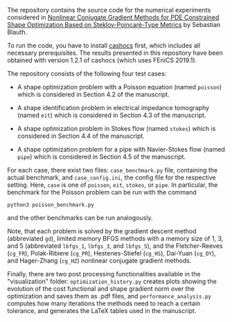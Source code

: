 The repository contains the source code for the numerical experiments considered
in [Nonlinear Conjugate Gradient Methods for PDE Constrained Shape Optimization Based on Steklov-Poincaré-Type Metrics](https://arxiv.org/abs/2007.12891) by Sebastian Blauth.

To run the code, you have to install [cashocs](https://cashocs.readthedocs.io/)
first, which includes all necessary prerequisites. The results presented in this
repository have been obtained with version 1.2.1 of cashocs (which uses FEniCS 2019.1).

The repository consists of the following four test cases:

- A shape optimization problem with a Poisson equation (named `poisson`) which
is considered in Section 4.2 of the manuscript.

- A shape identification problem in electrical impedance tomography (named `eit`) which is considered in Section 4.3 of the manuscript.

- A shape optimization problem in Stokes flow (named `stokes`) which is considered
in Section 4.4 of the manuscript.

- A shape optimization problem for a pipe with Navier-Stokes flow (named `pipe`)
which is considered in Section 4.5 of the manuscript.

For each case, there exist two files: `case_benchmark.py` file, containing
the actual benchmark, and `case_config.ini`, the config file for the respective
setting. Here, `case` is one of `poisson`, `eit`, `stokes`, or `pipe`. In particular,
the benchmark for the Poisson problem can be run with the command

    python3 poisson_benchmark.py

and the other benchmarks can be run analogously.

Note, that each problem is solved by the gradient descent method (abbreviated `gd`), limited memory BFGS methods with a memory size of 1, 3, and 5 (abbreviated `lbfgs_1`, `lbfgs_3`, and `lbfgs_5`), and the Fletcher-Reeves (`cg_FR`), Polak-Ribiere (`cg_PR`),
Hestenes-Stiefel (`cg_HS`), Dai-Yuan (`cg_DY`), and Hager-Zhang (`cg_HZ`) nonlinear
conjugate gradient methods.

Finally, there are two post processing functionalities available in the "visualization"
folder: `optimization_history.py` creates plots showing the evolution of the cost functional and shape gradient norm over the optimization and saves them as .pdf files, and `performance_analysis.py` computes how many iterations the methods need to reach a certain tolerance, and generates the LaTeX tables used in the manuscript.